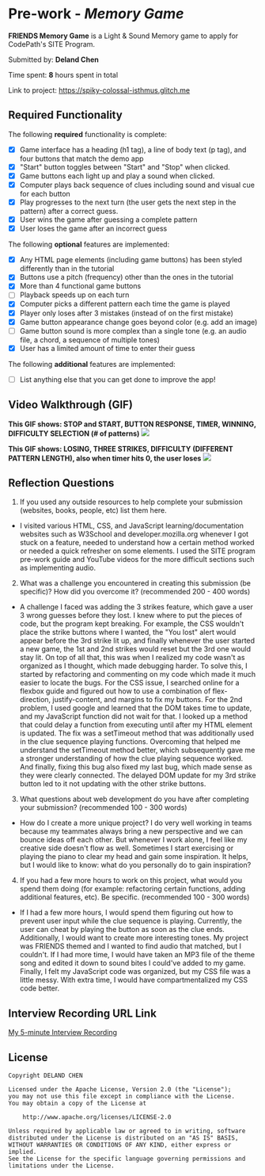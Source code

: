 # Pre-work - *Memory Game*

**FRIENDS Memory Game** is a Light & Sound Memory game to apply for CodePath's SITE Program. 

Submitted by: **Deland Chen**

Time spent: **8** hours spent in total

Link to project: https://spiky-colossal-isthmus.glitch.me

## Required Functionality

The following **required** functionality is complete:

* [x] Game interface has a heading (h1 tag), a line of body text (p tag), and four buttons that match the demo app
* [x] "Start" button toggles between "Start" and "Stop" when clicked. 
* [x] Game buttons each light up and play a sound when clicked. 
* [x] Computer plays back sequence of clues including sound and visual cue for each button
* [x] Play progresses to the next turn (the user gets the next step in the pattern) after a correct guess. 
* [x] User wins the game after guessing a complete pattern
* [x] User loses the game after an incorrect guess

The following **optional** features are implemented:

* [x] Any HTML page elements (including game buttons) has been styled differently than in the tutorial
* [x] Buttons use a pitch (frequency) other than the ones in the tutorial
* [x] More than 4 functional game buttons
* [ ] Playback speeds up on each turn
* [x] Computer picks a different pattern each time the game is played
* [x] Player only loses after 3 mistakes (instead of on the first mistake)
* [x] Game button appearance change goes beyond color (e.g. add an image)
* [ ] Game button sound is more complex than a single tone (e.g. an audio file, a chord, a sequence of multiple tones)
* [x] User has a limited amount of time to enter their guess

The following **additional** features are implemented:

- [ ] List anything else that you can get done to improve the app!

## Video Walkthrough (GIF)
**This GIF shows: STOP and START, BUTTON RESPONSE, TIMER, WINNING, DIFFICULTY SELECTION (# of patterns)**
![](http://g.recordit.co/de7I8GKwGJ.gif)

**This GIF shows: LOSING, THREE STRIKES, DIFFICULTY (DIFFERENT PATTERN LENGTH), also when timer hits 0, the user loses**
![](http://g.recordit.co/6DP82WYlzw.gif)


## Reflection Questions
1. If you used any outside resources to help complete your submission (websites, books, people, etc) list them here. 

- I visited various HTML, CSS, and JavaScript learning/documentation websites such as W3School and developer.mozilla.org whenever I got stuck on a feature, needed to understand how a certain method worked or needed a quick refresher on some elements. I used the SITE program pre-work guide and YouTube videos for the more difficult sections such as implementing audio.


2. What was a challenge you encountered in creating this submission (be specific)? How did you overcome it? (recommended 200 - 400 words) 

- A challenge I faced was adding the 3 strikes feature, which gave a user 3 wrong guesses before they lost. I knew where to put the pieces of code, but the program kept breaking. For example, the CSS wouldn't place the strike buttons where I wanted, the "You lost" alert would appear before the 3rd strike lit up, and finally whenever the user started a new game, the 1st and 2nd strikes would reset but the 3rd one would stay lit. On top of all that, this was when I realized my code wasn't as organized as I thought, which made debugging harder. To solve this, I started by refactoring and commenting on my code which made it much easier to locate the bugs. For the CSS issue, I searched online for a flexbox guide and figured out how to use a combination of flex-direction, justify-content, and margins to fix my buttons. For the 2nd problem, I used google and learned that the DOM takes time to update, and my JavaScript function did not wait for that. I looked up a method that could delay a function from executing until after my HTML element is updated. The fix was a setTimeout method that was additionally used in the clue sequence playing functions. Overcoming that helped me understand the setTimeout method better, which subsequently gave me a stronger understanding of how the clue playing sequence worked. And finally, fixing this bug also fixed my last bug, which made sense as they were clearly connected. The delayed DOM update for my 3rd strike button led to it not updating with the other strike buttons.


3. What questions about web development do you have after completing your submission? (recommended 100 - 300 words) 

- How do I create a more unique project? I do very well working in teams because my teammates always bring a new perspective and we can bounce ideas off each other. But whenever I work alone, I feel like my creative side doesn't flow as well. Sometimes I start exercising or playing the piano to clear my head and gain some inspiration. It helps, but I would like to know: what do you personally do to gain inspiration?

4. If you had a few more hours to work on this project, what would you spend them doing (for example: refactoring certain functions, adding additional features, etc). Be specific. (recommended 100 - 300 words) 

- If I had a few more hours, I would spend them figuring out how to prevent user input while the clue sequence is playing. Currently, the user can cheat by playing the button as soon as the clue ends. Additionally, I would want to create more interesting tones. My project was FRIENDS themed and I wanted to find audio that matched, but I couldn't. If I had more time, I would have taken an MP3 file of the theme song and edited it down to sound bites I could've added to my game. Finally, I felt my JavaScript code was organized, but my CSS file was a little messy. With extra time, I would have compartmentalized my CSS code better.



## Interview Recording URL Link

[My 5-minute Interview Recording](https://www.loom.com/share/dc2f6f3590c84c998b2b5b4833a27bc0)


## License

    Copyright DELAND CHEN

    Licensed under the Apache License, Version 2.0 (the "License");
    you may not use this file except in compliance with the License.
    You may obtain a copy of the License at

        http://www.apache.org/licenses/LICENSE-2.0

    Unless required by applicable law or agreed to in writing, software
    distributed under the License is distributed on an "AS IS" BASIS,
    WITHOUT WARRANTIES OR CONDITIONS OF ANY KIND, either express or implied.
    See the License for the specific language governing permissions and
    limitations under the License.

